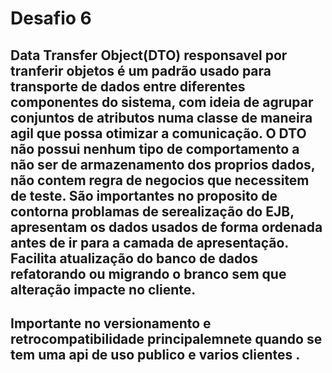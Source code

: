 #  Desafio 6

## Data Transfer Object(DTO) responsavel por tranferir objetos é um padrão usado para transporte de dados entre diferentes componentes do sistema, com ideia de agrupar conjuntos de atributos numa classe de maneira agil que possa otimizar a comunicação. O DTO não possui nenhum tipo de comportamento a não ser de armazenamento dos proprios dados, não contem regra de negocios que necessitem de teste. São importantes no proposito de contorna problamas de serealização do EJB, apresentam os dados usados de forma ordenada antes de ir para a camada de apresentação. Facilita atualização do banco de dados refatorando ou migrando o branco sem que alteração impacte no cliente.
## Importante no versionamento e retrocompatibilidade principalemnete quando se tem uma api de uso publico e varios clientes .
